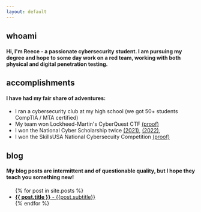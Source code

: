 ```yaml
---
layout: default
---
```


## whoami
#### Hi, I'm Reece - a passionate cybersecurity student. I am pursuing my degree and hope to some day work on a red team, working with both physical and digital penetration testing.

## accomplishments
#### I have had my fair share of adventures:
- I ran a cybersecurity club at my high school (we got 50+ students CompTIA / MTA certified)
- My team won Lockheed-Martin's CyberQuest CTF [(proof)](https://www.lockheedmartin.com/en-us/who-we-are/communities/cyber-quest/cyber-quest-winners/cyber-quest-2021-winners.html)
- I won the National Cyber Scholarship twice [(2021)](https://www.nationalcyberscholarship.org/winners-2021), [(2022)](https://www.nationalcyberscholarship.org/winners-2022),
- I won the SkillsUSA National Cybersecuity Competition [(proof)](https://youtu.be/-7fZTGrj2xc?t=6551)

## blog
#### My blog posts are intermittent and of questionable quality, but I hope they teach you something new!
  <ul>
    {% for post in site.posts %}
        <li>
          <a href="{{ post.url }}"><b>{{ post.title }}</b> - {{post.subtitle}}</a>
        </li>
    {% endfor %}

  </ul>

